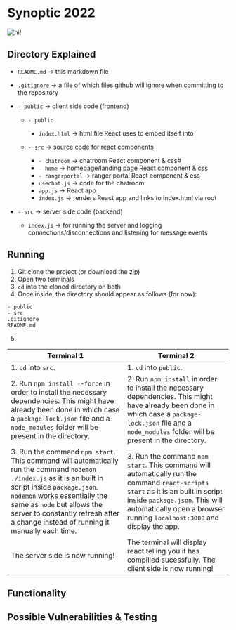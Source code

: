 # Synoptic 2022 
![hi!](https://c.tenor.com/XO-D_kXtswQAAAAC/eren-rumbling-eren-yeager.gif)
## Directory Explained

 - `README.md` -> this markdown file 
 - `.gitignore` -> a file of which files github will ignore when committing to the repository 
 
 - `- public` -> client side code (frontend)
	 - `- public` 
	 
		 - `index.html` -> html file React uses to embed itself into
	 - `- src` -> source code for react components 
		 - `- chatroom` -> chatroom React component & css#
		 - `- home` -> homepage/landing page React component & css
		 - `- rangerportal` -> ranger portal React component & css
		- `usechat.js` -> code for the chatroom
		- `app.js` -> React app
		- `index.js` -> renders React app and links to index.html via root

 - `- src` -> server side code (backend)
	 - `index.js` -> for running the server and logging connections/disconnections and listening for message events


## Running

 1. Git clone the project (or download the zip)
 2. Open two terminals
 3. `cd` into the cloned directory on both
 4. Once inside, the directory should appear as follows (for now):
 ``` 
 - public
 - src
 .gitignore
 README.md
 ```
5. 
| Terminal 1 | Terminal 2 |
|--|--|
| 1. `cd` into `src`.| 1. `cd` into `public`. |
| 2. Run `npm install --force` in order to install the necessary dependencies. This might have already been done in which case a `package-lock.json` file and a `node_modules`	 folder will be present in the directory.  | 2. Run `npm install` in order to install the necessary dependencies. This might have already been done in which case a `package-lock.json` file and a `node_modules`	 folder will be present in the directory. |
| 3. Run the command `npm start`. This command will automatically run the command `nodemon ./index.js` as it is an built in script inside `package.json`. `nodemon` works essentially the same as `node` but allows the server to constantly refresh after a change instead of running it manually each time.| 3. Run the command `npm start`. This command will automatically run the command `react-scripts start` as it is an built in script inside `package.json`. This will automatically open a browser running `localhost:3000` and display the app. |
| The server side is now running! | The terminal will display react telling you it has compilled sucessfully. The client side is now running! |

## Functionality 
## Possible Vulnerabilities & Testing 

